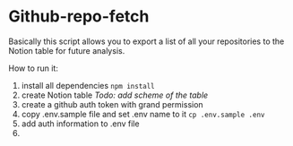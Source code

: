 # Github-repo-fetch

Basically this script allows you to export a list of all your repositories to the Notion table for future analysis.

How to run it:

1. install all dependencies `npm install`
2. create Notion table *Todo: add scheme of the table*
3. create a github auth token with grand permission
4. copy .env.sample file and set .env name to it `cp .env.sample .env`
5. add auth information to .env file
6. 